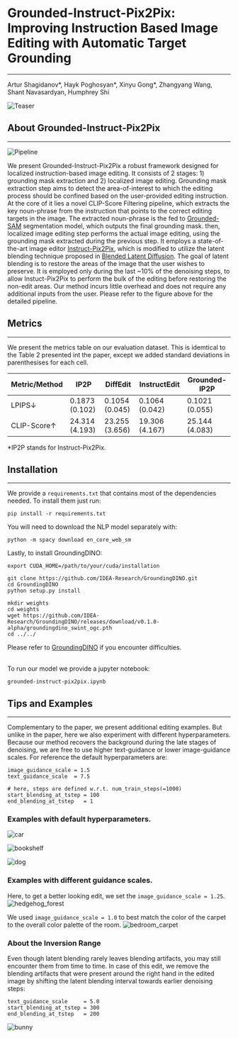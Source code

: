 # Grounded-Instruct-Pix2Pix: Improving Instruction Based Image Editing with Automatic Target Grounding


---
Artur Shagidanov*, Hayk Poghosyan*, Xinyu Gong*, Zhangyang Wang, Shant Navasardyan, Humphrey Shi

![Teaser](./src/teaser.png)

## About Grounded-Instruct-Pix2Pix

---


![Pipeline](./src/pipeline.png)

We present Grounded-Instruct-Pix2Pix a robust framework designed for localized instruction-based image editing.
It consists of 2 stages: 1) grounding mask extraction and 2) localized image editing.
Grounding mask extraction step aims to detect the area-of-interest to which the editing process should be confined based on the user-provided editing instruction.
At the core of it lies a novel CLIP-Score Filtering pipeline, which extracts the key noun-phrase from the instruction that points to the correct editing targets in the image.
The extracted noun-phrase is the fed to [Grounded-SAM](https://github.com/IDEA-Research/GroundingDINO) segmentation model, which outputs the final grounding mask.
then, localized image editing step performs the actual image editing, using the grounding mask extracted during the previous step.
It employs a state-of-the-art image editor [Instruct-Pix2Pix](https://github.com/timothybrooks/instruct-pix2pix), which is modified to utilize the latent blending technique proposed in [Blended Latent Diffusion](https://github.com/omriav/blended-latent-diffusion).
The goal of latent blending is to restore the areas of the image that the user wishes to preserve.
It is employed only during the last ~10% of the denoising steps, to allow Instuct-Pix2Pix to perform the bulk of the editing before restoring the non-edit areas.
Our method incurs little overhead and does not require any additional inputs from the user.
Please refer to the figure above for the detailed pipeline.

## Metrics

---

We present the metrics table on our evaluation dataset. 
This is idemtical to the Table 2 presented int the paper, except we added standard deviations in parenthesises for each cell.

Metric/Method | IP2P | DiffEdit | InstructEdit | Grounded-IP2P
--- | --- | --- | --- | --- 
LPIPS↓ | 0.1873 (0.102) | 0.1054 (0.045) | 0.1064 (0.042) | 0.1021 (0.055)
CLIP-Score↑ | 24.314 (4.193) | 23.255 (3.656) | 19.306 (4.167) | 25.144 (4.083)

*IP2P stands for Instruct-Pix2Pix.



## Installation

---

We provide a ```requirements.txt``` that contains most of the dependencies needed. To install them just run:

```
pip install -r requirements.txt
```

You will need to download the NLP model separately with:

```
python -m spacy download en_core_web_sm
```

Lastly, to install GroundingDINO:

```
export CUDA_HOME=/path/to/your/cuda/installation

git clone https://github.com/IDEA-Research/GroundingDINO.git
cd GroundingDINO
python setup.py install

mkdir weights
cd weights
wget https://github.com/IDEA-Research/GroundingDINO/releases/download/v0.1.0-alpha/groundingdino_swint_ogc.pth
cd ../../
```

Please refer to [GroundingDINO](https://github.com/IDEA-Research/GroundingDINO) if you encounter difficulties.

\
To run our model we provide a jupyter notebook:
```
grounded-instruct-pix2pix.ipynb
```


## Tips and Examples

---

Complementary to the paper, we present additional editing examples.
But unlike in the paper, here we also experiment with different hyperparameters.
Because our method recovers the background during the late stages of denoising,
we are free to use higher text-guidance or lower image-guidance scales.
For reference the default hyperparameters are:

```
image_guidance_scale = 1.5
text_guidance_scale  = 7.5

# here, steps are defined w.r.t. num_train_steps(=1000)
start_blending_at_tstep = 100
end_blending_at_tstep   = 1
```


### Examples with default hyperparameters.

![car](./src/car_purple.png)


![bookshelf](./src/living_room_bookshelf.png)


![dog](./src/dog_husky.png)

### Examples with different guidance scales.

Here, to get a better looking edit, we set the ```image_guidance_scale = 1.25```.
![hedgehog_forest](./src/hedgehog_forest.png)


We used ```image_guidance_scale = 1.0``` to best match the color of the carpet to the overall color palette of the room.
![bedroom_carpet](./src/bedroom_carpet.png)

### About the Inversion Range

Even though latent blending rarely leaves blending artifacts, you may still encounter them from time to time.
In case of this edit, we remove the blending artifacts that were present around the right hand in the edited image 
by shifting the latent blending interval towards earlier denoising steps:

```
text_guidance_scale     = 5.0
start_blending_at_tstep = 300
end_blending_at_tstep   = 200
```

![bunny](./src/bunny.png)
